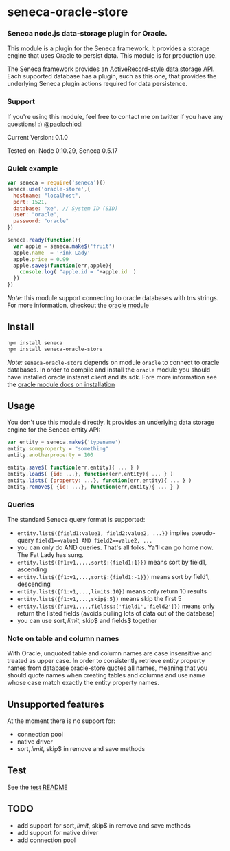# seneca-oracle-store

### Seneca node.js data-storage plugin for Oracle.

This module is a plugin for the Seneca framework. It provides a
storage engine that uses Oracle to persist data. This module is for production use.

The Seneca framework provides an
[ActiveRecord-style data storage API](http://senecajs.org/data-entities.html).
Each supported database has a plugin, such as this one, that
provides the underlying Seneca plugin actions required for data
persistence.


### Support

If you're using this module, feel free to contact me on twitter if you
have any questions! :) [@paolochiodi](http://twitter.com/paolochiodi)

Current Version: 0.1.0

Tested on: Node 0.10.29, Seneca 0.5.17


### Quick example

```JavaScript
var seneca = require('seneca')()
seneca.use('oracle-store',{
  hostname: "localhost",
  port: 1521,
  database: "xe", // System ID (SID)
  user: "oracle",
  password: "oracle"
})

seneca.ready(function(){
  var apple = seneca.make$('fruit')
  apple.name  = 'Pink Lady'
  apple.price = 0.99
  apple.save$(function(err,apple){
    console.log( "apple.id = "+apple.id  )
  })
})
```

*Note:* this module support connecting to oracle databases with tns strings. For more information, checkout the [oracle module](https://github.com/joeferner/node-oracle)


## Install

```sh
npm install seneca
npm install seneca-oracle-store
```

*Note:* `seneca-oracle-store` depends on module `oracle` to connect to oracle databases. In order to compile and install the `oracle` module you should have installed oracle instanst client and its sdk. Fore more information see the [oracle module docs on installation](https://github.com/joeferner/node-oracle/blob/master/INSTALL.md)


## Usage

You don't use this module directly. It provides an underlying data storage engine for the Seneca entity API:

```JavaScript
var entity = seneca.make$('typename')
entity.someproperty = "something"
entity.anotherproperty = 100

entity.save$( function(err,entity){ ... } )
entity.load$( {id: ...}, function(err,entity){ ... } )
entity.list$( {property: ...}, function(err,entity){ ... } )
entity.remove$( {id: ...}, function(err,entity){ ... } )
```


### Queries

The standard Seneca query format is supported:

   * `entity.list$({field1:value1, field2:value2, ...})` implies pseudo-query `field1==value1 AND field2==value2, ...`
   * you can only do AND queries. That's all folks. Ya'll can go home now. The Fat Lady has sung.
   * `entity.list$({f1:v1,...,sort$:{field1:1}})` means sort by field1, ascending
   * `entity.list$({f1:v1,...,sort$:{field1:-1}})` means sort by field1, descending
   * `entity.list$({f1:v1,...,limit$:10})` means only return 10 results
   * `entity.list$({f1:v1,...,skip$:5})` means skip the first 5
   * `entity.list$({f1:v1,...,fields$:['field1','field2']})` means only return the listed fields (avoids pulling lots of data out of the database)
   * you can use sort$, limit$, skip$ and fields$ together


### Note on table and column names

With Oracle, unquoted table and column names are case insensitive and treated as upper case.
In order to consistently retrieve entity property names from database oracle-store quotes all names, meaning that you should quote names when creating tables and columns and use name whose case match exactly the entity property names.


## Unsupported features

At the moment there is no support for:
  * connection pool
  * native driver
  * sort$, limit$, skip$ in remove and save methods


## Test

See the [test README](https://github.com/paolochiodi/seneca-oracle-store/blob/master/test/README.md)


## TODO

* add support for sort$, limit$, skip$ in remove and save methods
* add support for native driver
* add connection pool